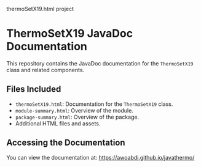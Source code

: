 thermoSetX19.html project
# ThermoSetX19 JavaDoc Documentation

This repository contains the JavaDoc documentation for the `ThermoSetX19` class and related components.

## Files Included
- `thermoSetX19.html`: Documentation for the `ThermoSetX19` class.
- `module-summary.html`: Overview of the module.
- `package-summary.html`: Overview of the package.
- Additional HTML files and assets.

## Accessing the Documentation
You can view the documentation at:
https://awoabdi.github.io/javathermo/
